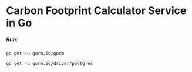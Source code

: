 # Carbon Footprint Calculator Service in Go
##### Run:
```
go get -u gorm.io/gorm
```
```
go get -u gorm.io/driver/postgres
```

